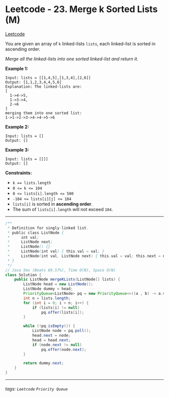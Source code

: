 # Leetcode - 23. Merge k Sorted Lists (M)

[Leetcode](https://leetcode.com/problems/merge-k-sorted-lists/description/)

You are given an array of `k` linked-lists `lists`, each linked-list is sorted in ascending order.

_Merge all the linked-lists into one sorted linked-list and return it._

**Example 1:**
```
Input: lists = [[1,4,5],[1,3,4],[2,6]]
Output: [1,1,2,3,4,4,5,6]
Explanation: The linked-lists are:
[
  1->4->5,
  1->3->4,
  2->6
]
merging them into one sorted list:
1->1->2->3->4->4->5->6
```
**Example 2:**
```
Input: lists = []
Output: []
```
**Example 3:**
```
Input: lists = [[]]
Output: []
```
**Constraints:**

-   `k == lists.length`
-   `0 <= k <= 104`
-   `0 <= lists[i].length <= 500`
-   `-104 <= lists[i][j] <= 104`
-   `lists[i]` is sorted in **ascending order**.
-   The sum of `lists[i].length` will not exceed `104`.

---
```java
/**
 * Definition for singly-linked list.
 * public class ListNode {
 *     int val;
 *     ListNode next;
 *     ListNode() {}
 *     ListNode(int val) { this.val = val; }
 *     ListNode(int val, ListNode next) { this.val = val; this.next = next; }
 * }
 */
// Java 5ms (Beats 69.57%), Time O(N), Space O(N)
class Solution {
    public ListNode mergeKLists(ListNode[] lists) {
        ListNode head = new ListNode();
        ListNode dummy = head;
        PriorityQueue<ListNode> pq = new PriorityQueue<>((a , b) -> a.val - b.val);
        int n = lists.length;
        for (int i = 0; i < n; i++) {
            if (lists[i] != null)
                pq.offer(lists[i]);
        }

        while (!pq.isEmpty()) {
            ListNode node = pq.poll();
            head.next = node;
            head = head.next;
            if (node.next != null)
                pq.offer(node.next);
        }

        return dummy.next;
    }
}
```

---
###### tags: `Leetcode` `Priority Queue`